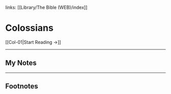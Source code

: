 links: [[Library/The Bible (WEB)/index]]
# Colossians

[[Col-01|Start Reading →]]

---
## My Notes

---
## Footnotes